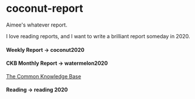 # coconut-report
Aimee's whatever report.

I love reading reports, and I want to write a brilliant report someday in 2020.

#### Weekly Report -> coconut2020

#### CKB Monthly Report -> watermelon2020

[The Common Knowledge Base](https://github.com/nervosnetwork/ckb)

#### Reading -> reading 2020
